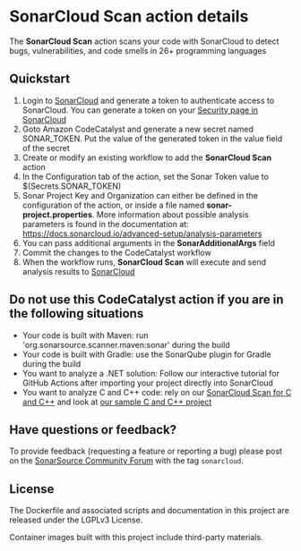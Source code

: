 # SonarCloud Scan action details

The **SonarCloud Scan** action scans your code with SonarCloud to detect bugs, vulnerabilities, and code smells in 26+ programming languages

## Quickstart

1. Login to [SonarCloud](https://sonarcloud.io/) and generate a token to authenticate access to SonarCloud. You can generate a token on your [Security page in SonarCloud](https://sonarcloud.io/account/security/)
2. Goto Amazon CodeCatalyst and generate a new secret named SONAR_TOKEN. Put the value of the generated token in the value field of the secret
3. Create or modify an existing workflow to add the **SonarCloud Scan** action
4. In the Configuration tab of the action, set the Sonar Token value to $(Secrets.SONAR_TOKEN)
5. Sonar Project Key and Organization can either be defined in the configuration of the action, or inside a file named **sonar-project.properties**. More information about possible analysis parameters is found in the documentation at:
   https://docs.sonarcloud.io/advanced-setup/analysis-parameters
6. You can pass additional arguments in the **SonarAdditionalArgs** field
7. Commit the changes to the CodeCatalyst workflow
8. When the workflow runs, **SonarCloud Scan** will execute and send analysis results to [SonarCloud](https://sonarcloud.io/)

## Do not use this CodeCatalyst action if you are in the following situations

-   Your code is built with Maven: run 'org.sonarsource.scanner.maven:sonar' during the build
-   Your code is built with Gradle: use the SonarQube plugin for Gradle during the build
-   You want to analyze a .NET solution: Follow our interactive tutorial for GitHub Actions after importing your project directly into SonarCloud
-   You want to analyze C and C++ code: rely on our [SonarCloud Scan for C and C++](https://github.com/marketplace/actions/sonarcloud-scan-for-c-and-c) and look at [our sample C and C++ project](https://github.com/sonarsource-cfamily-examples?q=gh-actions-sc&type=all&language=&sort=)

## Have questions or feedback?

To provide feedback (requesting a feature or reporting a bug) please post on the [SonarSource Community Forum](https://community.sonarsource.com/) with the tag `sonarcloud`.

## License

The Dockerfile and associated scripts and documentation in this project are released under the LGPLv3 License.

Container images built with this project include third-party materials.
